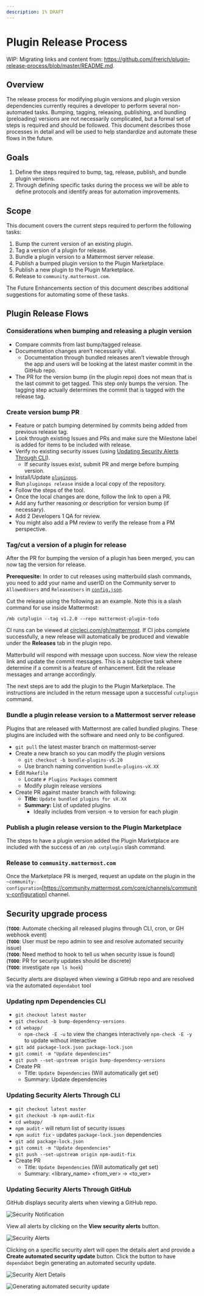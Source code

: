 ```yaml
---
description: 1% DRAFT
---
```


# Plugin Release Process

WIP: Migrating links and content from: https://github.com/jfrerich/plugin-release-process/blob/master/README.md.

## Overview

The release process for modifying plugin versions and plugin version dependencies currently requires a developer to perform several non-automated tasks. Bumping, tagging, releasing, publishing, and bundling (preloading) versions are not necessarily complicated, but a formal set of steps is required and should be followed. This document describes those processes in detail and will be used to help standardize and automate these flows in the future.

## Goals

1. Define the steps required to bump, tag, release, publish, and bundle plugin versions.
2. Through defining specific tasks during the process we will be able to define protocols and identify areas for automation improvements.

## Scope

This document covers the current steps required to perform the following tasks:

1. Bump the current version of an existing plugin.
2. Tag a version of a plugin for release.
3. Bundle a plugin version to a Mattermost server release.
4. Publish a bumped plugin version to the Plugin Marketplace.
5. Publish a new plugin to the Plugin Marketplace.
6. Release to `community.mattermost.com`.

The Future Enhancements section of this document describes additional suggestions for automating some of these tasks.

## Plugin Release Flows

### Considerations when bumping and releasing a plugin version

* Compare commits from last bump/tagged release.
* Documentation changes aren’t necessarily vital.
  * Documentation through bundled releases aren’t viewable through the app and users will be looking at the latest master commit in the GitHub repo.
* The PR for the version bump (in the plugin repo) does not mean that is the last commit to get tagged. This step only bumps the version. The tagging step actually determines the commit that is tagged with the release tag.

### Create version bump PR

* Feature or patch bumping determined by commits being added from previous release tag.
* Look through existing Issues and PRs and make sure the Milestone label is added for items to be included with release.
* Verify no existing security issues (using [Updating Security Alerts Through CLI](#updating-security-alerts-through-cli)).
  * If security issues exist, submit PR and merge before bumping version.
* Install/Update [`pluginops`](https://github.com/mattermost/mattermost-utilities/tree/master/pluginops).
* Run `pluginops release` inside a local copy of the repository.
* Follow the steps of the tool.
* Once the local changes are done, follow the link to open a PR.
* Add any further reasoning or description for version bump (if necessary).
* Add 2 Developers 1 QA for review.
* You might also add a PM review to verify the release from a PM perspective.

### Tag/cut a version of a plugin for release

After the PR for bumping the version of a plugin has been merged, you can now tag the version for release.

**Prerequesite:** In order to cut releases using matterbuild slash commands, you need to add your name and userID on the Community server to `AllowedUsers` and `ReleaseUsers` in [`config.json`](https://github.com/mattermost/platform-private/blob/master/matterbuild/config.json).

Cut the release using the following as an example. Note this is a slash command for use inside Mattermost:

`/mb cutplugin --tag v1.2.0 --repo mattermost-plugin-todo`

CI runs can be viewed at [circleci.com/gh/mattermost](https://circleci.com/gh/mattermost). If CI jobs complete successfully, a new release will automatically be produced and viewable under the **Releases** tab in the plugin repo.

Matterbuild will respond with message upon success. Now view the release link and update the commit messages. This is a subjective task where determine if a commit is a feature of enhancement. Edit the release messages and arrange accordingly.

The next steps are to add the plugin to the Plugin Marketplace. The instructions are included in the return message upon a successful `cutplugin` command.

### Bundle a plugin release version to a Mattermost server release

Plugins that are released with Mattermost are called bundled plugins. These plugins are included with the software and need only to be configured.

* `git pull` the latest master branch on mattermost-server
* Create a new branch so you can modify the plugin versions
  * `git checkout -b bundle-plugins-v5.20`
  * Use branch naming convention `bundle-plugins-vX.XX`
* Edit `Makefile`
  * Locate `# Plugins Packages` comment
  * Modify plugin release versions
* Create PR against master branch with following:
  * **Title:** `Update bundled plugins for vX.XX`
  * **Summary:** List of updated plugins
    * Ideally includes from version -> to version for each plugin

### Publish a plugin release version to the Plugin Marketplace

The steps to have a plugin version added the Plugin Marketplace are included with the success of an `/mb cutplugin` slash command.

### Release to `community.mattermost.com`

Once the Marketplace PR is merged, request an update on the plugin in the `~community-configuration`[https://community.mattermost.com/core/channels/community-configuration] channel.

## Security upgrade process

(**`TODO`**: Automate checking all released plugins through CLI, cron, or GH webhook event)  
(**`TODO`**: User must be repo admin to see and resolve automated security issue)  
(**`TODO`**: Need method to hook to tell us when security issue is found)  
(**`TODO`**: PR for security updates should be discrete)  
(**`TODO`**: investigate `npm ls hoek`)

Security alerts are displayed when viewing a GitHub repo and are resolved via the automated `dependabot` tool

### Updating npm Dependencies CLI

* `git checkout latest master`
* `git checkout -b bump-dependency-versions`
* `cd webapp/`
  * `npm-check -E -u` to view the changes interactively
    `npm-check -E -y` to update without interactive
* `git add package-lock.json package-lock.json`
* `git commit -m "Update dependencies"`
* `git push --set-upstream origin bump-dependency-versions`
* Create PR
  * Title: `Update Dependencies` (Will automatically get set)
  * Summary: Update dependencies

### Updating Security Alerts Through CLI

* `git checkout latest master`
* `git checkout -b npm-audit-fix`
* `cd webapp/`
* `npm audit` - will return list of security issues
* `npm audit fix` - updates `package-lock.json` dependencies
* `git add package-lock.json`
* `git commit -m "Update dependencies"`
* `git push --set-upstream origin npm-audit-fix`
* Create PR
  * Title: `Update Dependencies` (Will automatically get set)
  * Summary: &lt;library\_name&gt; &lt;from\_ver&gt; -&gt; &lt;to\_ver&gt;

### Updating Security Alerts Through GitHub

GitHub displays security alerts when viewing a GitHub repo.

![Security Notification](../../../.gitbook/assets/security-notification.png)

View all alerts by clicking on the **View security alerts** button.

![Security Alerts](../../../.gitbook/assets/security-view-alerts.png)

Clicking on a specific security alert will open the details alert and provide a **Create automated security update** button. Click the button to have `dependabot` begin generating an automated security update.

![Security Alert Details](../../../.gitbook/assets/security-serialze-javascript.png)

![Generating automated security update](../../../.gitbook/assets/security-generating-automated-security.png)
